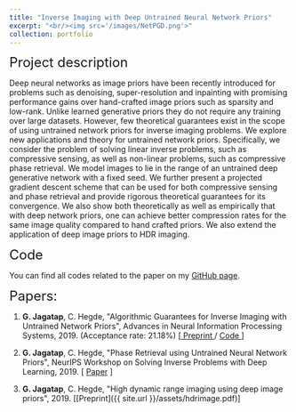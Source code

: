 ```yaml
---
title: "Inverse Imaging with Deep Untrained Neural Network Priors"
excerpt: "<br/><img src='/images/NetPGD.png'>"
collection: portfolio
---
```


<font size="+2"> Project description </font>

Deep neural networks as image priors have been recently introduced for problems such as denoising, super-resolution and inpainting with promising performance gains over hand-crafted image priors such as sparsity and low-rank. Unlike learned generative priors they do not require any training over large datasets. However, few theoretical guarantees exist in the scope of using untrained network priors for inverse imaging problems. We explore new applications and theory for untrained network priors. Specifically, we consider the problem of solving linear inverse problems, such as compressive sensing, as well as non-linear problems, such as compressive phase retrieval. We model images to lie in the range of an untrained deep generative network with a fixed seed. We further present a projected gradient descent scheme that can be used for both compressive sensing and phase retrieval and provide rigorous theoretical guarantees for its convergence. We also show both theoretically as well as empirically that with deep network priors, one can achieve better compression rates for the same image quality compared to hand crafted priors. We also extend the application of deep image priors to HDR imaging.

<font size="+2"> Code </font>

You can find all codes related to the paper on my <a target="_blank" href='https://github.com/GauriJagatap/invimaging-deeppriors'> GitHub page</a>.

<font size="+2"> Papers: </font>

1. **G. Jagatap**, C. Hegde, "Algorithmic Guarantees for Inverse Imaging with Untrained Network Priors", Advances in Neural Information Processing Systems, 2019. (Acceptance rate: 21.18%)  [<a target="_blank" href='https://arxiv.org/abs/1906.08763'> Preprint </a> / <a target="_blank" href='https://github.com/GauriJagatap/invimaging-deeppriors'> Code </a>]

2. **G. Jagatap**, C. Hegde, "Phase Retrieval using Untrained Neural Network Priors", NeurIPS Workshop on Solving Inverse Problems with Deep Learning, 2019. [ <a target="_blank" href= 'https://openreview.net/forum?id=ryl7QwPEIr'>Paper</a> ]

3. **G. Jagatap**, C. Hegde, "High dynamic range imaging using deep image priors", 2019. [[Preprint]({{ site.url }}/assets/hdrimage.pdf)]
